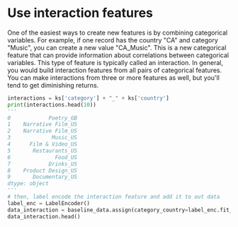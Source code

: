 # Use interaction features
One of the easiest ways to create new features is by combining categorical variables. For example, if one record has the country "CA" and category "Music", you can create a new value "CA_Music". This is a new categorical feature that can provide information about correlations between categorical variables. This type of feature is typically called an interaction. In general, you would build interaction features from all pairs of categorical features. You can make interactions from three or more features as well, but you'll tend to get diminishing returns.

```python
interactions = ks['category'] + "_" + ks['country']
print(interactions.head(10))
'''
0            Poetry_GB
1    Narrative Film_US
2    Narrative Film_US
3             Music_US
4      Film & Video_US
5       Restaurants_US
6              Food_US
7            Drinks_US
8    Product Design_US
9       Documentary_US
dtype: object
'''
# then, label encode the interaction feature and add it to out data
label_enc = LabelEncoder()
data_interaction = baseline_data.assign(category_country=label_enc.fit_transform(interactions))
data_interaction.head()
```
